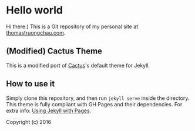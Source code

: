 # Hello world
Hi there:) This is a Git repository of my personal site at [thomastruongchau.com](http://thomastruongchau.com).

## (Modified) Cactus Theme

This is a modified port of [Cactus](https://github.com/koenbok/Cactus)'s default theme for Jekyll.

## How to use it

Simply clone this repository, and then run `jekyll serve` inside the directory.
This theme is fully compliant with GH Pages and their dependencies.
For extra info: [Using Jekyll with Pages](https://help.github.com/articles/using-jekyll-with-pages/#keeping-jekyll-up-to-date).


<!-- ## Screenshots

![index page](https://raw.githubusercontent.com/nickbalestra/kactus/master/assets/images/Kactus-theme-index.png)
![post page](https://raw.githubusercontent.com/nickbalestra/kactus/master/assets/images/Kactus-theme-post.png) -->

Copyright (c) 2016
